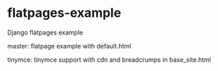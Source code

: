 flatpages-example
=================

Django flatpages example

master: flatpage example with default.html

tinymce: tinymce support with cdn and breadcrumps in base_site.html
